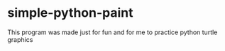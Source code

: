 # simple-python-paint

This program was made just for fun and for me to practice python turtle graphics 